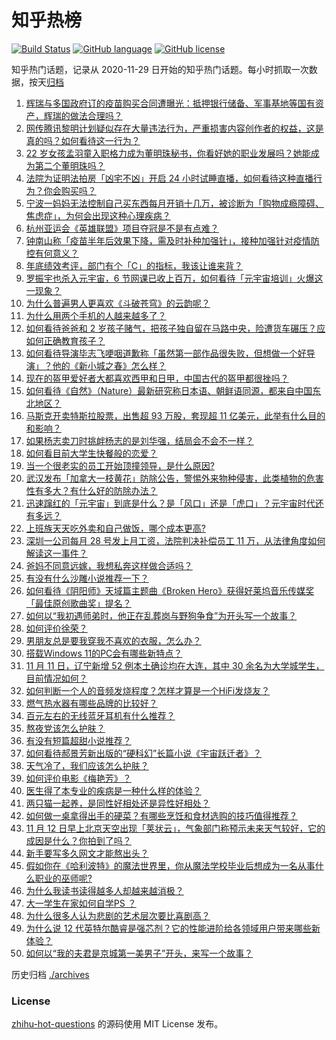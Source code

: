 # 知乎热榜
[![Build Status](https://github.com/ToWeLong/zhihu-hot-questions/workflows/CI/badge.svg)](https://github.com/ToWeLong/zhihu-hot-questions/actions)
[![GitHub language](https://img.shields.io/badge/language-golang-orange.svg)](https://golang.org/)
[![GitHub license](https://img.shields.io/github/license/ToWeLong/zhihu-hot-questions)](https://github.com/ToWeLong/zhihu-hot-questions/blob/main/LICENSE)

知乎热门话题，记录从 2020-11-29 日开始的知乎热门话题。每小时抓取一次数据，按天[归档](./archives)

<!-- BEGIN -->

1. [辉瑞与多国政府订的疫苗购买合同遭曝光：抵押银行储备、军事基地等国有资产，辉瑞的做法合理吗？](https://www.zhihu.com/question/498246657)
1. [网传腾讯黎明计划疑似存在大量违法行为，严重损害内容创作者的权益，这是真的吗？如何看待这一行为？](https://www.zhihu.com/question/497287949)
1. [22 岁女孩孟羽童入职格力成为董明珠秘书，你看好她的职业发展吗？她能成为第二个董明珠吗？](https://www.zhihu.com/question/492862535)
1. [法院为证明法拍房「凶宅不凶」开启 24 小时试睡直播，如何看待这种直播行为？你会购买吗？](https://www.zhihu.com/question/498078770)
1. [宁波一妈妈无法控制自己买东西每月开销十几万，被诊断为「购物成瘾障碍、焦虑症」，为何会出现这种心理疾病？](https://www.zhihu.com/question/498317866)
1. [杭州亚运会《英雄联盟》项目夺冠是不是有点难？](https://www.zhihu.com/question/494455265)
1. [钟南山称「疫苗半年后效果下降，需及时补种加强针」，接种加强针对疫情防控有何意义？](https://www.zhihu.com/question/498333756)
1. [年底绩效考评，部门有个「C」的指标，我该让谁来背？](https://www.zhihu.com/question/497903761)
1. [罗振宇也杀入元宇宙，6 节网课已收上百万，如何看待「元宇宙培训」火爆这一现象？](https://www.zhihu.com/question/498253202)
1. [为什么普遍男人更喜欢《斗破苍穹》的云韵呢？](https://www.zhihu.com/question/354694039)
1. [为什么用两个手机的人越来越多了？](https://www.zhihu.com/question/498160928)
1. [如何看待爸爸和 2 岁孩子赌气，把孩子独自留在马路中央，险遭货车碾压？应如何正确教育孩子？](https://www.zhihu.com/question/498106164)
1. [如何看待导演毕志飞哽咽道歉称「虽然第一部作品很失败，但想做一个好导演」？他的《新小城之春》怎么样？](https://www.zhihu.com/question/497179114)
1. [现在的盔甲爱好者大都喜欢西甲和日甲，中国古代的盔甲都很挫吗？](https://www.zhihu.com/question/362580779)
1. [如何看待《自然》（Nature）最新研究称日本语、朝鲜语同源，都来自中国东北地区？](https://www.zhihu.com/question/498258081)
1. [马斯克开卖特斯拉股票，出售超 93 万股，套现超 11 亿美元，此举有什么目的和影响？](https://www.zhihu.com/question/498090226)
1. [如果杨志卖刀时挑衅杨志的是刘华强，结局会不会不一样？](https://www.zhihu.com/question/488918036)
1. [如何看目前大学生快餐般的恋爱？](https://www.zhihu.com/question/307935934)
1. [当一个很老实的员工开始顶撞领导，是什么原因?](https://www.zhihu.com/question/494123407)
1. [武汉发布「加拿大一枝黄花」防除公告，警惕外来物种侵害，此类植物的危害性有多大？有什么好的防除办法？](https://www.zhihu.com/question/498303974)
1. [迅速蹿红的「元宇宙」到底是什么？是「风口」还是「虎口」？元宇宙时代还有多远？](https://www.zhihu.com/question/498077625)
1. [上班族天天吃外卖和自己做饭，哪个成本更高?](https://www.zhihu.com/question/486371644)
1. [深圳一公司每月 28 号发上月工资，法院判决补偿员工 11 万，从法律角度如何解读这一事件？](https://www.zhihu.com/question/497645636)
1. [爸妈不同意远嫁，我想私奔这样做合适吗？](https://www.zhihu.com/question/494330148)
1. [有没有什么沙雕小说推荐一下？](https://www.zhihu.com/question/445400944)
1. [如何看待《阴阳师》天域篇主题曲《Broken Hero》获得好莱坞音乐传媒奖「最佳原创歌曲奖」提名？](https://www.zhihu.com/question/498012140)
1. [如何以“我初遇师弟时，他正在乱葬岗与野狗争食”为开头写一个故事？](https://www.zhihu.com/question/487842300)
1. [如何评价徐荣？](https://www.zhihu.com/question/490824607)
1. [男朋友总是要我穿我不喜欢的衣服，怎么办？](https://www.zhihu.com/question/490597882)
1. [搭载Windows 11的PC会有哪些新特点？](https://www.zhihu.com/question/489533745)
1. [11 月 11 日，辽宁新增 52 例本土确诊均在大连，其中 30 余名为大学城学生，目前情况如何？](https://www.zhihu.com/question/498291560)
1. [如何判断一个人的音频发烧程度？怎样才算是一个HiFi发烧友？](https://www.zhihu.com/question/498216231)
1. [燃气热水器有哪些品牌的比较好？](https://www.zhihu.com/question/462957440)
1. [百元左右的无线蓝牙耳机有什么推荐？](https://www.zhihu.com/question/337009589)
1. [熬夜党该怎么护肤？](https://www.zhihu.com/question/40845027)
1. [有没有短篇超甜小说推荐？](https://www.zhihu.com/question/487979774)
1. [如何看待郝景芳新出版的“硬科幻”长篇小说《宇宙跃迁者》？](https://www.zhihu.com/question/496865711)
1. [天气冷了，我们应该怎么护肤？](https://www.zhihu.com/question/496138998)
1. [如何评价电影《梅艳芳》？](https://www.zhihu.com/question/492516289)
1. [医生得了本专业的疾病是一种什么样的体验？](https://www.zhihu.com/question/489822787)
1. [两只猫一起养，是同性好相处还是异性好相处？](https://www.zhihu.com/question/44498214)
1. [如何做一桌拿得出手的硬菜？有哪些烹饪和食材选购的技巧值得推荐？](https://www.zhihu.com/question/498095302)
1. [11 月 12 日早上北京天空出现「荚状云」，气象部门称预示未来天气较好，它的成因是什么？你拍到了吗？](https://www.zhihu.com/question/498313207)
1. [新手要写多久网文才能熬出头？](https://www.zhihu.com/question/380751767)
1. [假如你在《哈利波特》的魔法世界里，你从魔法学校毕业后想成为一名从事什么职业的巫师呢?](https://www.zhihu.com/question/497304100)
1. [为什么我读书读得越多人却越来越消极？](https://www.zhihu.com/question/389657488)
1. [大一学生在家如何自学PS ？](https://www.zhihu.com/question/382038795)
1. [为什么很多人认为悲剧的艺术层次要比喜剧高？](https://www.zhihu.com/question/422052481)
1. [为什么说 12 代英特尔酷睿是强芯剂？它的性能进阶给各领域用户带来哪些新体验？](https://www.zhihu.com/question/497449765)
1. [如何以“我的夫君是京城第一美男子”开头，来写一个故事？](https://www.zhihu.com/question/491580131)

<!-- END -->

历史归档 [./archives](./archives)


### License
[zhihu-hot-questions](https://github.com/towelong/zhihu-hot-questions) 的源码使用 MIT License 发布。